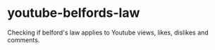 # youtube-belfords-law
Checking if belford's law applies to Youtube views, likes, dislikes and comments. 
